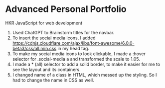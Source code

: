 # Advanced Personal Portfolio
 HKR JavaScript for web development
1. Used ChatGPT to Brainstorm titles for the navbar.
2. To insert the social media icons, I added https://cdnjs.cloudflare.com/ajax/libs/font-awesome/6.0.0-beta3/css/all.min.css in my head tag. 
3. To make my social media icons to look clickable, I made a :hover selector for .social-media a and transformed the scale to 1.05.
4. I made a * (all) selector to add a solid border, to make it easier for me to see the layout and its containers.
5. I changed name of a class in HTML, which messed up the styling. So I had to change the name in CSS as well. 